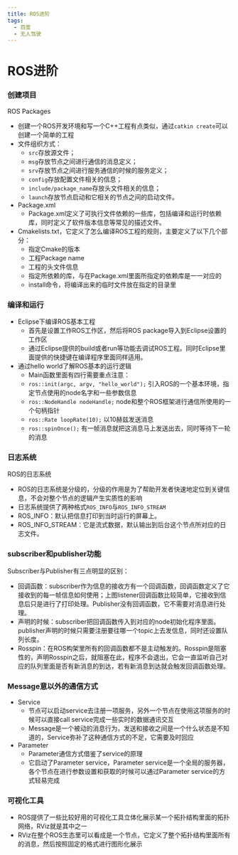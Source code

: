 ```yaml
---
title: ROS进阶
tags:
  - 百度
  - 无人驾驶
---
```


# ROS进阶

### 创建项目

ROS Packages

- 创建一个ROS开发环境和写一个C++工程有点类似，通过`catkin create`可以创建一个简单的工程
- 文件组织方式：
  - `src`存放源文件；
  - `msg`存放节点之间进行通信的消息定义；
  - `srv`存放节点之间进行服务通信的时候的服务定义；
  - `config`存放配置文件相关的信息；
  - `include/package_name`存放头文件相关的信息；
  - `launch`存放节点启动和它相关的节点之间的启动文件。
- Package.xml
  - Package.xml定义了可执行文件依赖的一些库，包括编译和运行时依赖库，同时定义了软件版本信息等常见的描述文件。
- Cmakelists.txt，它定义了怎么编译ROS工程的规则，主要定义了以下几个部分：
  - 指定Cmake的版本
  - 工程Package name
  - 工程的头文件信息
  - 指定所依赖的库，与在Package.xml里面所指定的依赖库是一一对应的
  - install命令，将编译出来的临时文件放在指定的目录里

### 编译和运行

- Eclipse下编译ROS基本工程
  - 首先是设置工作ROS工作区，然后将ROS package导入到Eclipse设置的工作区
  - 通过Eclipse提供的build或者run等功能去调试ROS工程。同时Eclipse里面提供的快捷键在编译程序里面同样适用。
- 通过hello world了解ROS基本的运行逻辑
  - Main函数里面有四行需要重点注意：
  - `ros::init(argc, argv, "hello_world");` 引入ROS的一个基本环境，指定节点使用的node名字和一些参数信息
  - `ros::NodeHandle nodeHandle;` node和整个ROS框架进行通信所使用的一个句柄指针
  - `ros::Rate loopRate(10);` 以10赫兹发送消息
  - `ros::spinOnce();` 有一帧消息就把这消息马上发送出去，同时等待下一轮的消息

### 日志系统

ROS的日志系统

- ROS的日志系统是分级的，分级的作用是为了帮助开发者快速地定位到关键信息，不会对整个节点的逻辑产生实质性的影响
- 日志系统提供了两种格式`ROS_INFO`与`ROS_INFO_STREAM`
- ROS_INFO：默认把信息打印到当时运行的屏幕上。
- ROS_INFO_STREAM：它是流式数据，默认输出到后台这个节点所对应的日志文件。

### subscriber和publisher功能

Subscriber与Publisher有三点明显的区别：

- 回调函数：subscriber作为信息的接收方有一个回调函数，回调函数定义了它接收到的每一帧信息如何使用；上图listener回调函数比较简单，它接收到信息后只是进行了打印处理。Publisher没有回调函数，它不需要对消息进行处理。
- 声明的时候：subscriber把回调函数传入到对应的node初始化程序里面。publisher声明的时候只需要注册要往哪一个topic上去发信息，同时还设置队列长度。
- Rosspin：在ROS构架里所有的回调函数都不是主动触发的。Rosspin是阻塞性的，声明Rosspin之后，就阻塞在此，程序不会退出，它会一直监听自己对应的队列里面是否有新消息的到达，若有新消息到达就会触发回调函数处理。

### Message意以外的通信方式

- Service
  - 节点可以启动service去注册一项服务，另外一个节点在使用这项服务的时候可以直接call service完成一些实时的数据通讯交互
  - Message是一个被动的消息行为，发送和接收之间是一个什么状态是不知道的，Service弥补了这种通信方式的不足，它需要及时回应
- Parameter
  - Parameter通信方式借鉴了service的原理
  - 它启动了Parameter service，Parameter service是一个全局的服务器，各个节点在进行参数设置和获取的时候可以通过Parameter service的方式轻易完成

### 可视化工具

- ROS提供了一些比较好用的可视化工具立体化展示某一个拓扑结构里面的拓扑网络，RViz就是其中之一
- RViz在整个ROS生态里可以看成是一个节点，它定义了整个拓扑结构里面所有的消息，然后按照固定的格式进行图形化展示